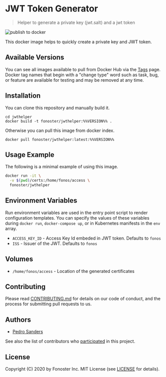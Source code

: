 # JWT Token Generator

> Helper to generate a private key (jwt.salt) and a jwt token

![publish to docker](https://github.com/fonoster/jwthelper/workflows/publish%20to%20docker%20hub/badge.svg)

This docker image helps to quickly create a private key and JWT token.

## Available Versions

You can see all images available to pull from Docker Hub via the [Tags](https://hub.docker.com/repository/registry-1.docker.io/fonoster/jwthelper/tags?page=1) page. Docker tag names that begin with a "change type" word such as task, bug, or feature are available for testing and may be removed at any time.

## Installation

You can clone this repository and manually build it.

```
cd jwthelper
docker build -t fonoster/jwthelper:%%VERSION%% .
```

Otherwise you can pull this image from docker index.

```
docker pull fonoster/jwthelper:latest:%%VERSION%%
```

## Usage Example

The following is a minimal example of using this image.

```bash
docker run -it \
  -v $(pwd)/certs:/home/fonos/access \
  fonoster/jwthelper
```

## Environment Variables

Run environment variables are used in the entry point script to render configuration templates. You can specify the values of these variables during `docker run`, `docker-compose up`, or in Kubernetes manifests in the `env` array.

- `ACCESS_KEY_ID` - Access Key Id embeded in JWT token. Defaults to `fonos`
- `ISS` - Issuer of the JWT. Defaults to `fonos`

## Volumes

- `/home/fonos/access` - Location of the generated certificates

## Contributing

Please read [CONTRIBUTING.md](https://github.com/fonoster/fonos/blob/master/CONTRIBUTING.md) for details on our code of conduct, and the process for submitting pull requests to us.

## Authors

- [Pedro Sanders](https://github.com/psanders)

See also the list of contributors who [participated](https://github.com/fonoster/certshelper/contributors) in this project.

## License

Copyright (C) 2020 by Fonoster Inc. MIT License (see [LICENSE](https://github.com/fonoster/fonos/blob/master/LICENSE) for details).
